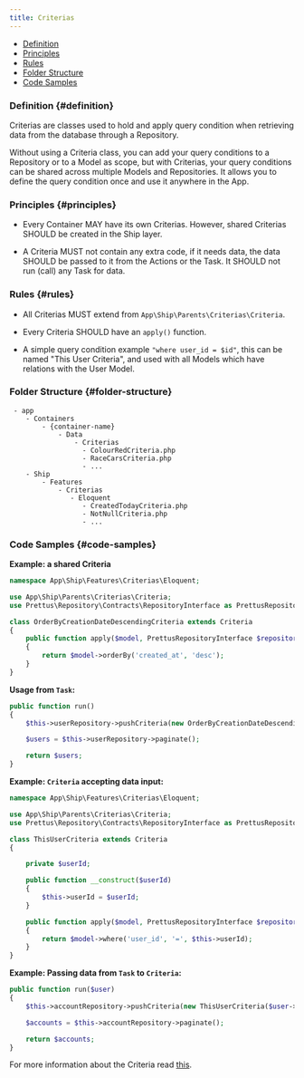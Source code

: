 ```yaml
---
title: Criterias
---
```


* [Definition](#definition)
* [Principles](#principles)
* [Rules](#rules)
* [Folder Structure](#folder-structure)
* [Code Samples](#code-samples)

### Definition {#definition}

Criterias are classes used to hold and apply query condition when retrieving data from the database through a Repository.

Without using a Criteria class, you can add your query conditions to a Repository or to a Model as scope, but with Criterias, your query conditions can be shared across multiple Models and Repositories. It allows you to define the query condition once and use it anywhere in the App.

### Principles {#principles}

- Every Container MAY have its own Criterias. However, shared Criterias SHOULD be created in the Ship layer.

- A Criteria MUST not contain any extra code, if it needs data, the data SHOULD be passed to it from the Actions or the Task. It SHOULD not run (call) any Task for data.

### Rules {#rules}

- All Criterias MUST extend from `App\Ship\Parents\Criterias\Criteria`.

- Every Criteria SHOULD have an `apply()` function.

- A simple query condition example `"where user_id = $id"`, this can be named "This User Criteria", and used with all Models which have relations with the User Model.

### Folder Structure {#folder-structure}

```
 - app
    - Containers
        - {container-name}
            - Data
                - Criterias
                  - ColourRedCriteria.php
                  - RaceCarsCriteria.php
                  - ...
    - Ship
        - Features
            - Criterias
               - Eloquent
                  - CreatedTodayCriteria.php
                  - NotNullCriteria.php
                  - ...
```

### Code Samples {#code-samples}

**Example: a shared Criteria**

```php
namespace App\Ship\Features\Criterias\Eloquent;

use App\Ship\Parents\Criterias\Criteria;
use Prettus\Repository\Contracts\RepositoryInterface as PrettusRepositoryInterface;

class OrderByCreationDateDescendingCriteria extends Criteria
{
    public function apply($model, PrettusRepositoryInterface $repository)
    {
        return $model->orderBy('created_at', 'desc');
    }
}
```

**Usage from `Task`:**

```php
public function run()
{
    $this->userRepository->pushCriteria(new OrderByCreationDateDescendingCriteria);

    $users = $this->userRepository->paginate();

    return $users;
}
```

**Example: `Criteria` accepting data input:**

```php
namespace App\Ship\Features\Criterias\Eloquent;

use App\Ship\Parents\Criterias\Criteria;
use Prettus\Repository\Contracts\RepositoryInterface as PrettusRepositoryInterface;

class ThisUserCriteria extends Criteria
{

    private $userId;

    public function __construct($userId)
    {
        $this->userId = $userId;
    }

    public function apply($model, PrettusRepositoryInterface $repository)
    {
        return $model->where('user_id', '=', $this->userId);
    }
}
```

**Example: Passing data from `Task` to `Criteria`:**

```php
public function run($user)
{
    $this->accountRepository->pushCriteria(new ThisUserCriteria($user->id));

    $accounts = $this->accountRepository->paginate();

    return $accounts;
}

```

For more information about the Criteria read [this](https://github.com/andersao/l5-repository#create-a-criteria).
